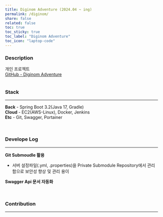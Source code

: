 ```yaml
---
title: Diginom Adventure (2024.04 ~ ing)
permalink: /diginom/
share: false
related: false
toc: true
toc_sticky: true
toc_label: "Diginom Adventure"
toc_icon: "laptop-code"
---
```


### Description

개인 프로젝트  
[GitHub - Diginom Adventure](https://github.com/one-zeze/Diginom-Adventure)  
<br>

<!-- 일정관리/스터디 플랫폼(웹).
자신이 어떠한 목표를 도달하기 위해 진행했던 모든 과정들을 시각화하고, 시각화된 db들이 포트폴리오로처럼 구축되고 커스텀할 수 있는, 과정 + 결과로 나를 증명할 수 있는 서비스를 목표로 합니다.
<br> -->

### Stack

---

**Back** - Spring Boot 3.2(Java 17, Gradle)  
**Cloud** - EC2(AWS-Linux), Docker, Jenkins  
**Etc** - Git, Swagger, Portainer

<!-- **Front** - React, TypeScript, Recoil   -->
<br>

### Develope Log

---

<!-- **CI/CD**

- Jenkins Credentials -->

**Git Submoudle 활용**

- 서버 설정파일(.yml, .properties)을 Private Submodule Repository에서 관리함으로 보안성 향상 및 관리 용이

**Swagger Api 문서 자동화**

<br>

### Contribution

---
